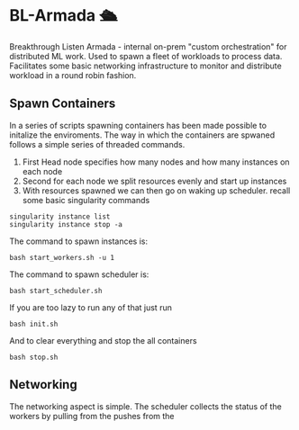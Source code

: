 # BL-Armada 🛳
Breakthrough Listen Armada - internal on-prem "custom orchestration" for distributed ML work. Used to spawn a fleet of workloads to process data. Facilitates some basic networking infrastructure to monitor and distribute workload in a round robin fashion. 

## Spawn Containers
In a series of scripts spawning containers has been made possible to initalize the enviroments. The way in which the containers are spwaned follows a simple series of threaded commands. 
1. First Head node specifies how many nodes and how many instances on each node
2. Second for each node we split resources evenly and start up instances
3. With resources spawned we can then go on waking up scheduler.
recall some basic singularity commands 
```
singularity instance list
singularity instance stop -a
```
The command to spawn instances is:
```
bash start_workers.sh -u 1
```
The command to spawn scheduler is:
```
bash start_scheduler.sh
```
If you are too lazy to run any of that just run
```
bash init.sh
```
And to clear everything and stop the all containers
```
bash stop.sh
```
## Networking
The networking aspect is simple. The scheduler collects the status of the workers by pulling from the pushes from the 